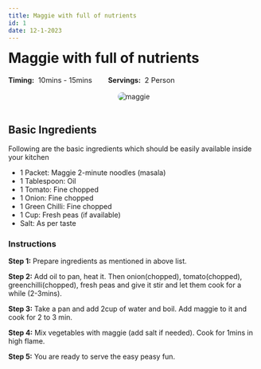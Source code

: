 ```yaml
---
title: Maggie with full of nutrients
id: 1
date: 12-1-2023
---
```


<style>
    .heading{
        margin-top:1rem;
    }
    .infoWrapper{
        display:flex;
        gap:2rem;
    }
    .servingTimingWrapper{
        display: flex;
        align-items: center;
        gap: 0.5rem;
    }
    .title{
        font-weight:700;
    }
    .subTitle{
        font-size:0.9rem;
    }
    .imgWrapper{
        text-align:center; 
        padding:1rem 0rem;
    }
    img{
        max-width: 80%;
        border-radius: 1rem
    }
</style>

<h1 class='heading'>Maggie with full of nutrients</h1>

<div class='infoWrapper'>
    <div class='servingTimingWrapper'> 
        <div class='title'>Timing:</div>
        <div class='subtitle'>10mins - 15mins</div>
    </div> 
    <div class='servingTimingWrapper'>
        <div class='title'>Servings:</div> 
        <div class='subTitle'>2 Person</div>
    </div>
</div>

<div class='imgWrapper'>
<img src='/recipe/maggie/main.jpg' alt='maggie' />
</div>

## Basic Ingredients

Following are the basic ingredients which should be easily available inside your kitchen

- 1 Packet: Maggie 2-minute noodles (masala)
- 1 Tablespoon: Oil
- 1 Tomato: Fine chopped
- 1 Onion: Fine chopped
- 1 Green Chilli: Fine chopped
- 1 Cup: Fresh peas (if available)
- Salt: As per taste

### Instructions

**Step 1:** Prepare ingredients as mentioned in above list.

**Step 2:** Add oil to pan, heat it. Then onion(chopped), tomato(chopped), greenchilli(chopped), fresh peas and give it stir and let them
cook for a while (2-3mins).

**Step 3:** Take a pan and add 2cup of water and boil. Add maggie to it and cook for 2 to 3 min.

**Step 4:** Mix vegetables with maggie (add salt if needed). Cook for 1mins in high flame.

**Step 5:** You are ready to serve the easy peasy fun.

